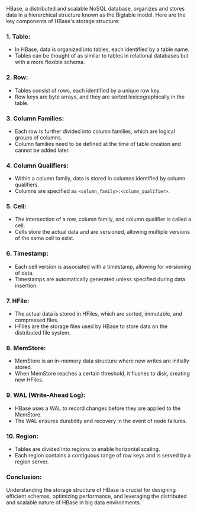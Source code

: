 HBase, a distributed and scalable NoSQL database, organizes and stores data in a hierarchical structure known as the Bigtable model. Here are the key components of HBase's storage structure:

### 1. **Table:**
- In HBase, data is organized into tables, each identified by a table name.
- Tables can be thought of as similar to tables in relational databases but with a more flexible schema.

### 2. **Row:**
- Tables consist of rows, each identified by a unique row key.
- Row keys are byte arrays, and they are sorted lexicographically in the table.

### 3. **Column Families:**
- Each row is further divided into column families, which are logical groups of columns.
- Column families need to be defined at the time of table creation and cannot be added later.

### 4. **Column Qualifiers:**
- Within a column family, data is stored in columns identified by column qualifiers.
- Columns are specified as `<column_family>:<column_qualifier>`.

### 5. **Cell:**
- The intersection of a row, column family, and column qualifier is called a cell.
- Cells store the actual data and are versioned, allowing multiple versions of the same cell to exist.

### 6. **Timestamp:**
- Each cell version is associated with a timestamp, allowing for versioning of data.
- Timestamps are automatically generated unless specified during data insertion.

### 7. **HFile:**
- The actual data is stored in HFiles, which are sorted, immutable, and compressed files.
- HFiles are the storage files used by HBase to store data on the distributed file system.

### 8. **MemStore:**
- MemStore is an in-memory data structure where new writes are initially stored.
- When MemStore reaches a certain threshold, it flushes to disk, creating new HFiles.

### 9. **WAL (Write-Ahead Log):**
- HBase uses a WAL to record changes before they are applied to the MemStore.
- The WAL ensures durability and recovery in the event of node failures.

### 10. **Region:**
- Tables are divided into regions to enable horizontal scaling.
- Each region contains a contiguous range of row keys and is served by a region server.

### Conclusion:
Understanding the storage structure of HBase is crucial for designing efficient schemas, optimizing performance, and leveraging the distributed and scalable nature of HBase in big data environments.
